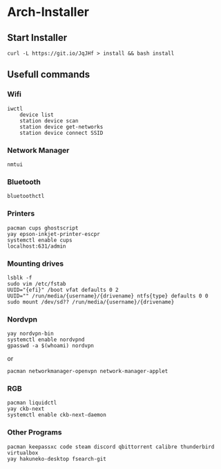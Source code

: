 # Arch-Installer

## Start Installer
```
curl -L https://git.io/JqJHf > install && bash install
```

## Usefull commands
### Wifi
```
iwctl
	device list
	station device scan
	station device get-networks
	station device connect SSID
```
### Network Manager
```
nmtui
```
### Bluetooth
```
bluetoothctl
```
### Printers
```
pacman cups ghostscript
yay epson-inkjet-printer-escpr
systemctl enable cups
localhost:631/admin
```
### Mounting drives
```
lsblk -f
sudo vim /etc/fstab
UUID="{efi}" /boot vfat defaults 0 2
UUID="" /run/media/{username}/{drivename} ntfs{type} defaults 0 0
sudo mount /dev/sd?? /run/media/{username}/{drivename}
```
### Nordvpn
```
yay nordvpn-bin
systemctl enable nordvpnd
gpasswd -a $(whoami) nordvpn
```
or
```
pacman networkmanager-openvpn network-manager-applet
```
### RGB
```
pacman liquidctl
yay ckb-next
systemctl enable ckb-next-daemon
```
### Other Programs
```
pacman keepassxc code steam discord qbittorrent calibre thunderbird virtualbox
yay hakuneko-desktop fsearch-git
```
